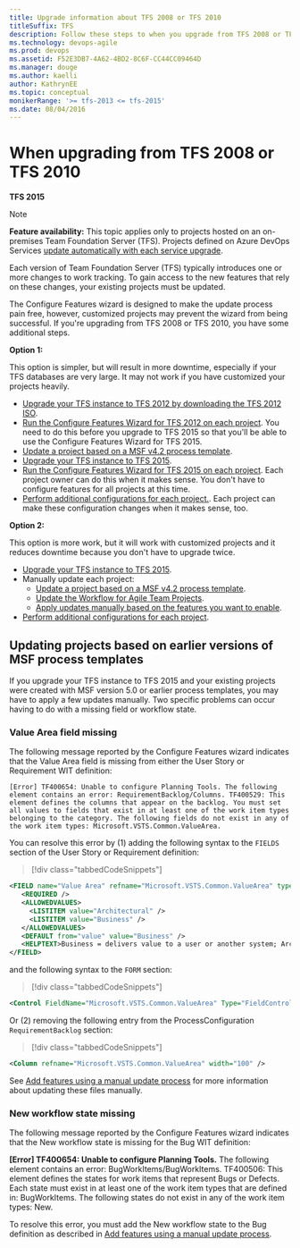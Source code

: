 ```yaml
---
title: Upgrade information about TFS 2008 or TFS 2010
titleSuffix: TFS
description: Follow these steps to when you upgrade from TFS 2008 or TFS 2010 to TFS 2015 so that you can configure the new features.
ms.technology: devops-agile
ms.prod: devops
ms.assetid: F52E3DB7-4A62-4BD2-8C6F-CC44CC09464D
ms.manager: douge
ms.author: kaelli
author: KathrynEE
ms.topic: conceptual
monikerRange: '>= tfs-2013 <= tfs-2015'
ms.date: 08/04/2016
---
```


# When upgrading from TFS 2008 or TFS 2010  

<b>TFS 2015</b> 

> [!NOTE]   
> **Feature availability:** This topic applies only to projects hosted on an on-premises Team Foundation Server (TFS). Projects defined on Azure DevOps Services [update automatically with each service upgrade](/azure/devops/release-notes/index).

Each version of Team Foundation Server (TFS) typically introduces one or more changes to work tracking. To gain access to the new features that rely on these changes, your existing projects must be updated. 

The Configure Features wizard is designed to make the update process pain free, however, customized projects may prevent the wizard from being successful.
If you're upgrading from TFS 2008 or TFS 2010, you have some additional steps.  

**Option 1:**

This option is simpler, but will result in more downtime, especially if your TFS databases are very large. It may not work if you have customized your projects heavily.

* [Upgrade your TFS instance to TFS 2012 by downloading the TFS 2012 ISO](http://go.microsoft.com/fwlink?linkid=255990).
* [Run the Configure Features Wizard for TFS 2012 on each project](configure-features-after-upgrade.md).
	You need to do this before you upgrade to TFS 2015 so that you'll be able to use the Configure Features Wizard for TFS 2015.
* [Update a project based on a MSF v4.2 process template](xml/update-a-team-project-v4-dot-2-process-template.md).
* [Upgrade your TFS instance to TFS 2015](/tfs/server/upgrade/get-started).
* [Run the Configure Features Wizard for TFS 2015 on each project](configure-features-after-upgrade.md).
	Each project owner can do this when it makes sense. You don't have to configure features for all projects at this time.
* [Perform additional configurations for each project.](additional-configuration-options.md).
	Each project can make these configuration changes when it makes sense, too.
	

**Option 2:**

This option is more work, but it will work with customized projects and it reduces downtime because you don't have to upgrade twice.

* [Upgrade your TFS instance to TFS 2015](/tfs/server/upgrade/get-started).
* Manually update each project:
	* [Update a project based on a MSF v4.2 process template](xml/update-a-team-project-v4-dot-2-process-template.md).
	* [Update the Workflow for Agile Team Projects](https://msdn.microsoft.com/library/hh500412.aspx).
	* [Apply updates manually based on the features you want to enable](add-features-manually.md).
* [Perform additional configurations for each project](additional-configuration-options.md).

<a id="earlier-versions">  </a> 

## Updating projects based on earlier versions of MSF process templates 
If you upgrade your TFS instance to TFS 2015 and your existing projects were created with MSF version 5.0 or earlier process templates, you may have to apply a few updates manually. Two specific problems can occur having to do with a missing field or workflow state.  

### Value Area field missing   
The following message reported by the Configure Features wizard indicates that the Value Area field is missing from either the User Story or Requirement WIT definition:  

```
[Error] TF400654: Unable to configure Planning Tools. The following element contains an error: RequirementBacklog/Columns. TF400529: This element defines the columns that appear on the backlog. You must set all values to fields that exist in at least one of the work item types belonging to the category. The following fields do not exist in any of the work item types: Microsoft.VSTS.Common.ValueArea.
```

You can resolve this error by (1) adding the following syntax to the ```FIELDS``` section of the User Story or Requirement definition:  
> [!div class="tabbedCodeSnippets"]
```XML
<FIELD name="Value Area" refname="Microsoft.VSTS.Common.ValueArea" type="String">
   <REQUIRED />
   <ALLOWEDVALUES>
     <LISTITEM value="Architectural" />
     <LISTITEM value="Business" />
   </ALLOWEDVALUES>
   <DEFAULT from="value" value="Business" />
   <HELPTEXT>Business = delivers value to a user or another system; Architectural = work to support other stories or components</HELPTEXT>
</FIELD>
```

and the following syntax to the ```FORM``` section:

> [!div class="tabbedCodeSnippets"]
```XML
<Control FieldName="Microsoft.VSTS.Common.ValueArea" Type="FieldControl" Label="Value area" LabelPosition="Left" />
```

Or (2) removing the following entry from the ProcessConfiguration ```RequirementBacklog``` section: 

> [!div class="tabbedCodeSnippets"]
```XML
<Column refname="Microsoft.VSTS.Common.ValueArea" width="100" />
```

See [Add features using a manual update process](add-features-manually.md) for more information about updating these files manually. 


### New workflow state missing 
The following message reported by the Configure Features wizard indicates that the New workflow state is missing for the Bug WIT definition:  

**[Error] TF400654: Unable to configure Planning Tools.** The following element contains an error: BugWorkItems/BugWorkItems. TF400506: This element defines the states for work items that represent Bugs or Defects. Each state must exist in at least one of the work item types that are defined in: BugWorkItems. The following states do not exist in any of the work item types: New.


To resolve this error, you must add the New workflow state to the Bug definition as described in [Add features using a manual update process](add-features-manually.md). 

